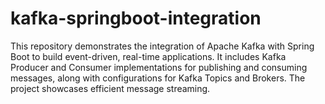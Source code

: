 # kafka-springboot-integration
This repository demonstrates the integration of Apache Kafka with Spring Boot to build event-driven, real-time applications. It includes Kafka Producer and Consumer implementations for publishing and consuming messages, along with configurations for Kafka Topics and Brokers. The project showcases efficient message streaming.
